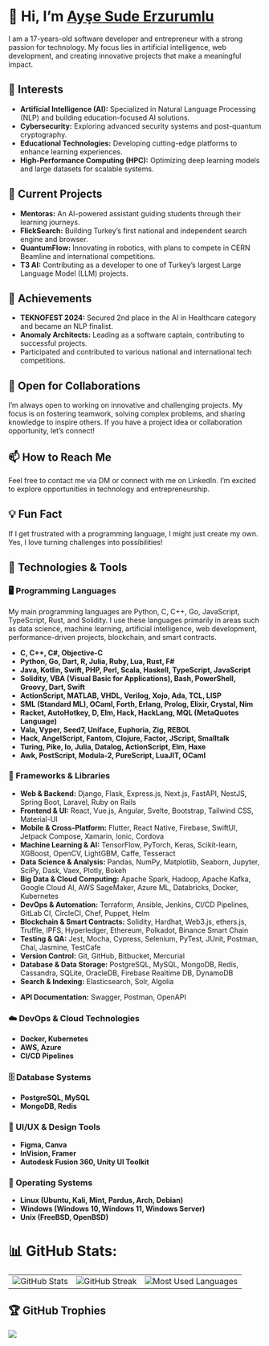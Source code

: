 # 👋 Hi, I’m <span class="badge-base LI-profile-badge" data-locale="tr_TR" data-size="medium" data-theme="dark" data-type="VERTICAL" data-vanity="aysesudeerzurumlu" data-version="v1"><a class="badge-base__link LI-simple-link" href="https://tr.linkedin.com/in/aysesudeerzurumlu?trk=profile-badge">Ayşe Sude Erzurumlu</a></span>
              
I am a 17-years-old software developer and entrepreneur with a strong passion for technology. My focus lies in artificial intelligence, web development, and creating innovative projects that make a meaningful impact.

## 👀 Interests
- **Artificial Intelligence (AI):** Specialized in Natural Language Processing (NLP) and building education-focused AI solutions.
- **Cybersecurity:** Exploring advanced security systems and post-quantum cryptography.
- **Educational Technologies:** Developing cutting-edge platforms to enhance learning experiences.
- **High-Performance Computing (HPC):** Optimizing deep learning models and large datasets for scalable systems.

## 🌱 Current Projects
- **Mentoras:** An AI-powered assistant guiding students through their learning journeys.
- **FlickSearch:** Building Turkey’s first national and independent search engine and browser.
- **QuantumFlow:** Innovating in robotics, with plans to compete in CERN Beamline and international competitions.
- **T3 AI:** Contributing as a developer to one of Turkey’s largest Large Language Model (LLM) projects.

## 🚀 Achievements
- **TEKNOFEST 2024:** Secured 2nd place in the AI in Healthcare category and became an NLP finalist.
- **Anomaly Architects:** Leading as a software captain, contributing to successful projects.
- Participated and contributed to various national and international tech competitions.

## 🌟 Open for Collaborations
I’m always open to working on innovative and challenging projects. My focus is on fostering teamwork, solving complex problems, and sharing knowledge to inspire others. If you have a project idea or collaboration opportunity, let’s connect!

## 📫 How to Reach Me
Feel free to contact me via DM or connect with me on LinkedIn. I’m excited to explore opportunities in technology and entrepreneurship.

## 💡 Fun Fact
If I get frustrated with a programming language, I might just create my own. Yes, I love turning challenges into possibilities!

## 🔧 Technologies & Tools  

### 🖥️ Programming Languages  

My main programming languages are Python, C, C++, Go, JavaScript, TypeScript, Rust, and Solidity. I use these languages primarily in areas such as data science, machine learning, artificial intelligence, web development, performance-driven projects, blockchain, and smart contracts.

- **C, C++, C#, Objective-C**  
- **Python, Go, Dart, R, Julia, Ruby, Lua, Rust, F#**  
- **Java, Kotlin, Swift, PHP, Perl, Scala, Haskell, TypeScript, JavaScript**  
- **Solidity, VBA (Visual Basic for Applications), Bash, PowerShell, Groovy, Dart, Swift**  
- **ActionScript, MATLAB, VHDL, Verilog, Xojo, Ada, TCL, LISP**  
- **SML (Standard ML), OCaml, Forth, Erlang, Prolog, Elixir, Crystal, Nim**  
- **Racket, AutoHotkey, D, Elm, Hack, HackLang, MQL (MetaQuotes Language)**  
- **Vala, Vyper, Seed7, Uniface, Euphoria, Zig, REBOL**  
- **Hack, AngelScript, Fantom, Clojure, Factor, JScript, Smalltalk**  
- **Turing, Pike, Io, Julia, Datalog, ActionScript, Elm, Haxe**  
- **Awk, PostScript, Modula-2, PureScript, LuaJIT, OCaml**

### 🚀 Frameworks & Libraries  
- **Web & Backend:** Django, Flask, Express.js, Next.js, FastAPI, NestJS, Spring Boot, Laravel, Ruby on Rails  
- **Frontend & UI:** React, Vue.js, Angular, Svelte, Bootstrap, Tailwind CSS, Material-UI
- **Mobile & Cross-Platform:** Flutter, React Native, Firebase, SwiftUI, Jetpack Compose, Xamarin, Ionic, Cordova  
- **Machine Learning & AI:** TensorFlow, PyTorch, Keras, Scikit-learn, XGBoost, OpenCV, LightGBM, Caffe, Tesseract
- **Data Science & Analysis:** Pandas, NumPy, Matplotlib, Seaborn, Jupyter, SciPy, Dask, Vaex, Plotly, Bokeh  
- **Big Data & Cloud Computing:** Apache Spark, Hadoop, Apache Kafka, Google Cloud AI, AWS SageMaker, Azure ML, Databricks, Docker, Kubernetes  
- **DevOps & Automation:** Terraform, Ansible, Jenkins, CI/CD Pipelines, GitLab CI, CircleCI, Chef, Puppet, Helm  
- **Blockchain & Smart Contracts:** Solidity, Hardhat, Web3.js, ethers.js, Truffle, IPFS, Hyperledger, Ethereum, Polkadot, Binance Smart Chain  
- **Testing & QA:** Jest, Mocha, Cypress, Selenium, PyTest, JUnit, Postman, Chai, Jasmine, TestCafe  
- **Version Control:** Git, GitHub, Bitbucket, Mercurial  
- **Database & Data Storage:** PostgreSQL, MySQL, MongoDB, Redis, Cassandra, SQLite, OracleDB, Firebase Realtime DB, DynamoDB  
- **Search & Indexing:** Elasticsearch, Solr, Algolia  
<!--- - **Web Scraping & APIs:** BeautifulSoup, Scrapy, Axios, Fetch API, Requests, Selenium, Playwright, Puppeteer, Cheerio, lxml, PyQuery, HttpClient, Undici, Node-fetch, Browserless, Apify, PhantomJS, Splash, API Gateway, GraphQL, RESTful APIs, SOAP, OpenAPI (Swagger), Postman, Insomnia, RapidAPI, JSONPlaceholder, Swagger UI, MockAPI, Firebase Realtime Database API, Google Maps API, Twitter API, Instagram API, Facebook Graph API, YouTube Data API, Twilio API, Amazon S3 API, AWS SDK, Guzzle, Retrofit, Axios Mock Adapter, Socket.IO, WebSockets, MQTT, REST-assured, JSON Schema, Selenium Grid, Chrome DevTools Protocol, BeautifulSoup4, Requests-HTML, Puppeteer-cluster, HTTParty, XML-RPC, Harvest API, Spotify API, Dropbox API, Mailchimp API, Slack API, Stripe API, Twilio API, Firebase Cloud Functions, Node.js Express APIs, Flask RESTful APIs, Django Rest Framework (DRF), LoopBack, Hapi.js, FastAPI, Fastify, Redoc, OpenCage Geocoder API, OpenWeather API, Scrapy Splash, Scrapy Cluster, Newspaper3k, DataMiner, Octoparse, Mozenda, ParseHub, Kimono Labs, WebHarvy, Parse.ly API, AirTable API, SendGrid API, Google Sheets API, Google Calendar API, BigQuery API, Microsoft Graph API, Zuora API, Shopify API --->
- **API Documentation:** Swagger, Postman, OpenAPI


### ☁️ DevOps & Cloud Technologies  
- **Docker, Kubernetes**  
- **AWS, Azure**  
- **CI/CD Pipelines**  

### 🗄️ Database Systems  
- **PostgreSQL, MySQL**  
- **MongoDB, Redis**  

### 🎨 UI/UX & Design Tools  
- **Figma, Canva**
- **InVision, Framer**  
- **Autodesk Fusion 360, Unity UI Toolkit**  

### 🐧 Operating Systems  
- **Linux (Ubuntu, Kali, Mint, Pardus, Arch, Debian)**  
- **Windows (Windows 10, Windows 11, Windows Server)**  
- **Unix (FreeBSD, OpenBSD)**  



# 📊 GitHub Stats:
<table>
  <tr>
    <td>
      <img src="https://github-readme-stats.vercel.app/api?username=sudeerzurumlu&theme=dark&hide_border=false&include_all_commits=true&count_private=true" alt="GitHub Stats">
    </td>
    <td>
      <img src="https://github-readme-streak-stats.herokuapp.com/?user=sudeerzurumlu&theme=dark&hide_border=false" alt="GitHub Streak">
    </td>
    <td>
      <img src="https://github-readme-stats.vercel.app/api/top-langs/?username=sudeerzurumlu&theme=dark&hide_border=false&layout=compact" alt="Most Used Languages">
    </td>
  </tr>
</table>



## 🏆 GitHub Trophies
![](https://github-profile-trophy.vercel.app/?username=sudeerzurumlu&theme=radical&no-frame=false&no-bg=true&margin-w=10&combine_all_yearly_contributions=true&column=9)

<!--
## ✍️ Random Dev Quote
<img src="https://quotes-github-readme.vercel.app/api?type=horizontal&theme=dark"> -->

<!--[![](https://visitcount.itsvg.in/api?id=sudeerzurumlu&icon=2&color=0)](https://visitcount.itsvg.in)-->
<!--![](https://github-readme-stats.vercel.app/api/top-langs/?username=sudeerzurumlu&theme=dark&hide_border=false&include_all_commits=true&count_private=true&layout=compact)-->

